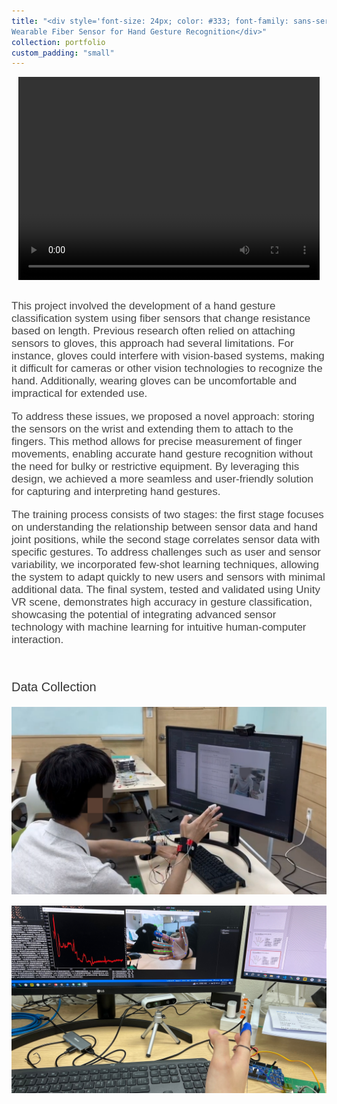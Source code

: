 ```yaml
---
title: "<div style='font-size: 24px; color: #333; font-family: sans-serif;'>
Wearable Fiber Sensor for Hand Gesture Recognition</div>"
collection: portfolio
custom_padding: "small"
---
```


<div style="display: flex; justify-content: center;">
  <video src="/images/fiber_demo_new.mp4" width="482" height="325" controls></video>
</div>
<div style="height: 15px;"></div>

<p style="font-size: 17px; color: #444444; font-family: sans-serif;">
This project involved the development of a hand gesture classification system using fiber sensors that change resistance based on length. 
Previous research often relied on attaching sensors to gloves, this approach had several limitations. For instance, gloves could interfere with vision-based systems, making it difficult for cameras or other vision technologies to recognize the hand. Additionally, wearing gloves can be uncomfortable and impractical for extended use.</p>

<p style="font-size: 17px; color: #444444; font-family: sans-serif;">
To address these issues, we proposed a novel approach: storing the sensors on the wrist and extending them to attach to the fingers. This method allows for precise measurement of finger movements, enabling accurate hand gesture recognition without the need for bulky or restrictive equipment. By leveraging this design, we achieved a more seamless and user-friendly solution for capturing and interpreting hand gestures.</p>


<p style="font-size: 17px; color: #444444; font-family: sans-serif;">
The training process consists of two stages: the first stage focuses on understanding the relationship between sensor data and hand joint positions, while the second stage correlates sensor data with specific gestures. To address challenges such as user and sensor variability, we incorporated few-shot learning techniques, allowing the system to adapt quickly to new users and sensors with minimal additional data. The final system, tested and validated using Unity VR scene, demonstrates high accuracy in gesture classification, showcasing the potential of integrating advanced sensor technology with machine learning for intuitive human-computer interaction.
</p>

<br>
<p style="font-size: 20px; color: #333; font-family: sans-serif;">
  Data Collection
</p>
  
<img src="/images/fiber_glove_2.png" class="portfolio-image" style="width: 600px; height: 300px; object-fit: cover;">
<div style="height: 15px;"></div>
<img src="/images/fiber_data_2.jpeg" class="portfolio-image" style="width: 600px; height: 300px; object-fit: cover;">

